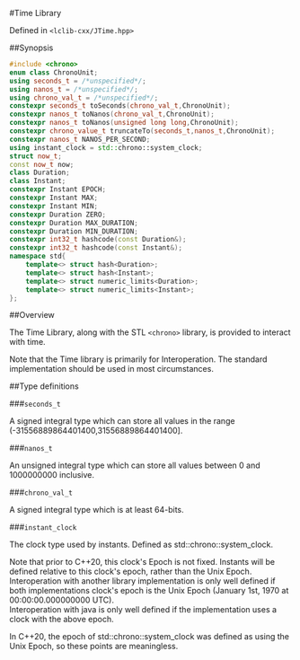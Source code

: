 #Time Library

Defined in `<lclib-cxx/JTime.hpp>`




##Synopsis

```cpp
#include <chrono>
enum class ChronoUnit;
using seconds_t = /*unspecified*/;
using nanos_t = /*unspecified*/;
using chrono_val_t = /*unspecified*/;
constexpr seconds_t toSeconds(chrono_val_t,ChronoUnit);
constexpr nanos_t toNanos(chrono_val_t,ChronoUnit);
constexpr nanos_t toNanos(unsigned long long,ChronoUnit);
constexpr chrono_value_t truncateTo(seconds_t,nanos_t,ChronoUnit);
constexpr nanos_t NANOS_PER_SECOND;
using instant_clock = std::chrono::system_clock;
struct now_t;
const now_t now;
class Duration;
class Instant;
constexpr Instant EPOCH;
constexpr Instant MAX;
constexpr Instant MIN;
constexpr Duration ZERO;
constexpr Duration MAX_DURATION;
constexpr Duration MIN_DURATION;
constexpr int32_t hashcode(const Duration&);
constexpr int32_t hashcode(const Instant&);
namespace std{
	template<> struct hash<Duration>;
	template<> struct hash<Instant>;
	template<> struct numeric_limits<Duration>;
	template<> struct numeric_limits<Instant>;
};
```

##Overview

The Time Library, along with the STL `<chrono>` library, is provided to interact with time. 

Note that the Time library is primarily for Interoperation. The standard implementation should be used in most circumstances. 

##Type definitions

###`seconds_t`

A signed integral type which can store all values in the range (-31556889864401400,31556889864401400]. 

###`nanos_t`

An unsigned integral type which can store all values between 0 and 1000000000 inclusive.

###`chrono_val_t`

A signed integral type which is at least 64-bits.

###`instant_clock`

The clock type used by instants. Defined as std::chrono::system_clock. 

Note that prior to C++20, this clock's Epoch is not fixed. 
Instants will be defined relative to this clock's epoch, rather than the Unix Epoch. 
Interoperation with another library implementation is only well defined if both implementations clock's epoch is the Unix Epoch (January 1st, 1970 at 00:00:00.000000000 UTC).  
Interoperation with java is only well defined if the implementation uses a clock with the above epoch. 

In C++20, the epoch of std::chrono::system_clock was defined as using the Unix Epoch, so these points are meaningless. 

